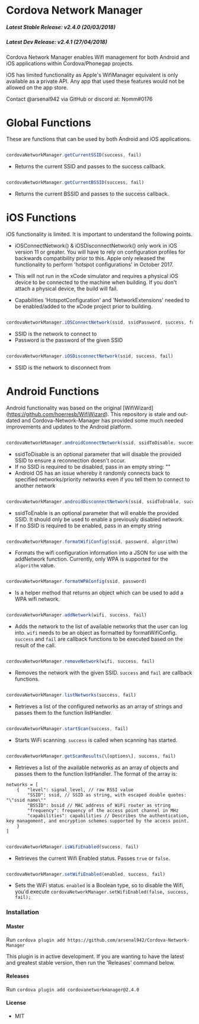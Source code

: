 #  Cordova Network Manager

  

#####  Latest Stable Release: v2.4.0 (20/03/2018)

#####  Latest Dev Release: v2.4.1 (27/04/2018)

  

Cordova Network Manager enables Wifi management for both Android and iOS applications within Cordova/Phonegap projects.

iOS has limited functionality as Apple's WifiManager equivalent is only available as a private API. Any app that used these features would not be allowed on the app store.

Contact @arsenal942 via GitHub or discord at: Nomm#0176

  

#  Global Functions

These are functions that can be used by both Android and iOS applications.

```javascript

cordovaNetworkManager.getCurrentSSID(success, fail)

```
- Returns the current SSID and passes to the success callback.

```javascript

cordovaNetworkManager.getCurrentBSSID(success, fail)

```
- Returns the current BSSID and passes to the success callback.

  

#  iOS Functions

iOS functionality is limited. It is important to understand the following points.

-  iOSConnectNetwork() & iOSDisconnectNetwork() only work in iOS version 11 or greater. You will have to rely on configuration profiles for backwards compatibility prior to this. Apple only released the functionality to perform 'hotspot configurations' in October 2017.

- This will not run in the xCode simulator and requires a physical iOS device to be connected to the machine when building. If you don't attach a physical device, the build will fail.

- Capabilities 'HotspotConfiguration' and 'NetworkExtensions' needed to be enabled/added to the xCode project prior to building.

```javascript

cordovaNetworkManager.iOSConnectNetwork(ssid, ssidPassword, success, fail)

```
- SSID is the network to connect to
- Password is the password of the given SSID

```javascript

cordovaNetworkManager.iOSDisconnectNetwork(ssid, success, fail)

```
- SSID is the network to disconnect from

  

#  Android Functions
Android functionality was based on the original \[WifiWizard\](https://github.com/hoerresb/WifiWizard). This repository is stale and out-dated and Cordova-Network-Manager has provided some much needed improvements and updates to the Android platform.


```javascript

cordovaNetworkManager.androidConnectNetwork(ssid, ssidToDisable, success, fail)

```
- ssidToDisable is an optional parameter that will disable the provided SSID to ensure a reconnection doesn't occur.
- If no SSID is required to be disabled, pass in an empty string: "" 
- Android OS has an issue whereby it randomly connects back to specified networks/priority networks even if you tell them to connect to another network

```javascript

cordovaNetworkManager.androidDisconnectNetwork(ssid, ssidToEnable, success, fail)

```
- ssidToEnable is an optional parameter that will enable the provided SSID. It should only be used to enable a previously disabled network.
- If no SSID is required to be enabled, pass in an empty string

```javascript

cordovaNetworkManager.formatWifiConfig(ssid, password, algorithm)

```
- Formats the wifi configuration information into a JSON for use with the addNetwork function. Currently, only WPA is supported for the `algorithm` value.

```javascript

cordovaNetworkManager.formatWPAConfig(ssid, password)

```
- Is a helper method that returns an object which can be used to add a WPA wifi network.

```javascript

cordovaNetworkManager.addNetwork(wifi, success, fail)

```
- Adds the network to the list of available networks that the user can log into. `wifi` needs to be an object as formatted by formatWifiConfig. `success` and `fail` are callback functions to be executed based on the result of the call.
```javascript

cordovaNetworkManager.removeNetwork(wifi, success, fail)

```
- Removes the network with the given SSID. `success` and `fail` are callback functions.
```javascript

cordovaNetworkManager.listNetworks(success, fail)

```
- Retrieves a list of the configured networks as an array of strings and passes them to the function listHandler.
```javascript

cordovaNetworkManager.startScan(success, fail)

```
- Starts WiFi scanning. `success` is called when scanning has started.
```javascript

cordovaNetworkManager.getScanResults(\[options\], success, fail)

```
- Retrieves a list of the available networks as an array of objects and passes them to the function listHandler. The format of the array is:

```
networks = [
    {   "level": signal_level, // raw RSSI value
        "SSID": ssid, // SSID as string, with escaped double quotes: "\"ssid name\""
        "BSSID": bssid // MAC address of WiFi router as string
        "frequency": frequency of the access point channel in MHz
        "capabilities": capabilities // Describes the authentication, key management, and encryption schemes supported by the access point.
    }
]
```

```javascript

cordovaNetworkManager.isWifiEnabled(success, fail)

```
- Retrieves the current Wifi Enabled status. Passes `true` or `false`.
```javascript

cordovaNetworkManager.setWifiEnabled(enabled, success, fail)

```
- Sets the  WiFi status. `enabled` is a Boolean type, so to disable the Wifi, you'd execute `cordovaNetworkManager.setWifiEnabled(false, success, fail);`
  

###  Installation

####  Master

Run ```cordova plugin add https://github.com/arsenal942/Cordova-Network-Manager```

This plugin is in active development. If you are wanting to have the latest and greatest stable version, then run the 'Releases' command below.

  

####  Releases

Run ```cordova plugin add cordovanetworkmanager@2.4.0```

  

#### License
- MIT